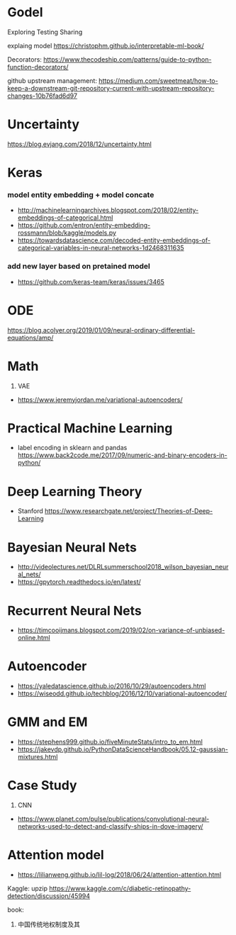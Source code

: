 # Godel
Exploring Testing Sharing

explaing model
https://christophm.github.io/interpretable-ml-book/


Decorators:
https://www.thecodeship.com/patterns/guide-to-python-function-decorators/


github upstream management:
https://medium.com/sweetmeat/how-to-keep-a-downstream-git-repository-current-with-upstream-repository-changes-10b76fad6d97


# Uncertainty
https://blog.evjang.com/2018/12/uncertainty.html


# Keras
### model entity embedding + model concate
* http://machinelearningarchives.blogspot.com/2018/02/entity-embeddings-of-categorical.html
* https://github.com/entron/entity-embedding-rossmann/blob/kaggle/models.py
* https://towardsdatascience.com/decoded-entity-embeddings-of-categorical-variables-in-neural-networks-1d2468311635

### add new layer based on pretained model
* https://github.com/keras-team/keras/issues/3465



# ODE
https://blog.acolyer.org/2019/01/09/neural-ordinary-differential-equations/amp/

# Math
1. VAE
* https://www.jeremyjordan.me/variational-autoencoders/

# Practical Machine Learning
* label encoding in sklearn and pandas
https://www.back2code.me/2017/09/numeric-and-binary-encoders-in-python/ 


# Deep Learning Theory
* Stanford
https://www.researchgate.net/project/Theories-of-Deep-Learning

# Bayesian Neural Nets
* http://videolectures.net/DLRLsummerschool2018_wilson_bayesian_neural_nets/
* https://gpytorch.readthedocs.io/en/latest/

# Recurrent Neural Nets
* https://timcooijmans.blogspot.com/2019/02/on-variance-of-unbiased-online.html

# Autoencoder
* https://yaledatascience.github.io/2016/10/29/autoencoders.html
* https://wiseodd.github.io/techblog/2016/12/10/variational-autoencoder/

# GMM and EM
* https://stephens999.github.io/fiveMinuteStats/intro_to_em.html
* https://jakevdp.github.io/PythonDataScienceHandbook/05.12-gaussian-mixtures.html

# Case Study
1. CNN
* https://www.planet.com/pulse/publications/convolutional-neural-networks-used-to-detect-and-classify-ships-in-dove-imagery/

# Attention model
* https://lilianweng.github.io/lil-log/2018/06/24/attention-attention.html

Kaggle: upzip https://www.kaggle.com/c/diabetic-retinopathy-detection/discussion/45994

book:
1. 中国传统地权制度及其

